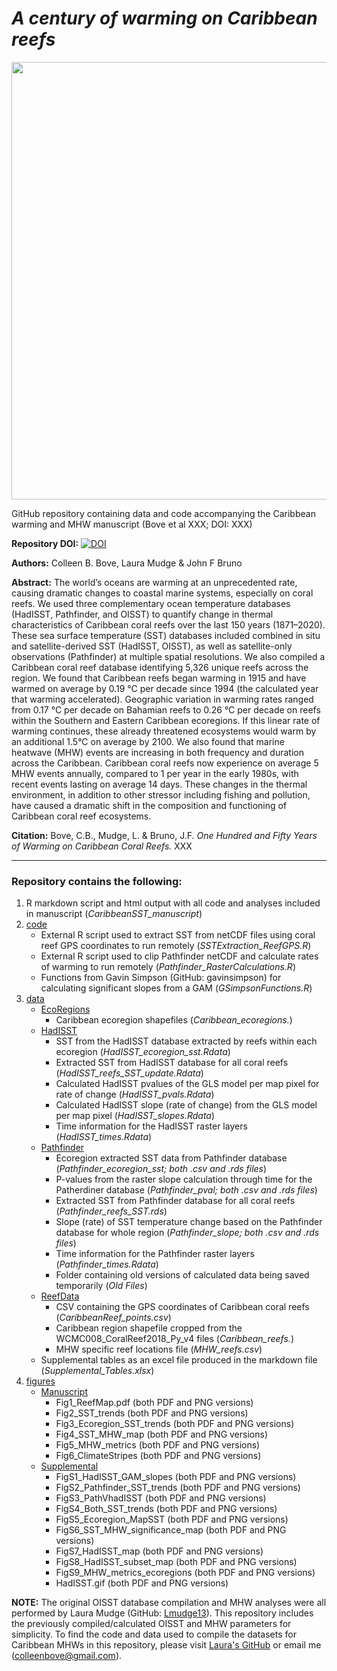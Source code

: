 # *A century of warming on Caribbean reefs*

<p align="center">
<img src="https://github.com/seabove7/CaribbeanSST/blob/master/figures/Manuscript/Fig6_ClimateStripes.png" width = "700" />
</p> 
 
GitHub repository containing data and code accompanying the Caribbean warming and MHW manuscript (Bove et al XXX; DOI: XXX)

**Repository DOI:** [![DOI](https://zenodo.org/badge/283885820.svg)](https://zenodo.org/badge/latestdoi/283885820)

**Authors:** Colleen B. Bove, Laura Mudge & John F Bruno

**Abstract:** 
The world’s oceans are warming at an unprecedented rate, causing dramatic changes to coastal marine systems, especially on coral reefs. We used three complementary ocean temperature databases (HadISST, Pathfinder, and OISST) to quantify change in thermal characteristics of Caribbean coral reefs over the last 150 years (1871–2020). These sea surface temperature (SST) databases included combined in situ and satellite-derived SST (HadISST, OISST), as well as satellite-only observations (Pathfinder) at multiple spatial resolutions. We also compiled a Caribbean coral reef database identifying 5,326 unique reefs across the region. We found that Caribbean reefs began warming in 1915 and have warmed on average by 0.19 °C per decade since 1994 (the calculated year that warming accelerated). Geographic variation in warming rates ranged from 0.17 °C per decade on Bahamian reefs to 0.26 °C per decade on reefs within the Southern and Eastern Caribbean ecoregions. If this linear rate of warming continues, these already threatened ecosystems would warm by an additional 1.5°C on average by 2100. We also found that marine heatwave (MHW) events are increasing in both frequency and duration across the Caribbean. Caribbean coral reefs now experience on average 5 MHW events annually, compared to 1 per year in the early 1980s, with recent events lasting on average 14 days. These changes in the thermal environment, in addition to other stressor including fishing and pollution, have caused a dramatic shift in the composition and functioning of Caribbean coral reef ecosystems. 

**Citation:** Bove, C.B., Mudge, L. & Bruno, J.F. *One Hundred and Fifty Years of Warming on Caribbean Coral Reefs.* XXX


---

### Repository contains the following:
1. R markdown script and html output with all code and analyses included in manuscript (*CaribbeanSST_manuscript*)
2. [code](https://github.com/seabove7/CaribbeanSST/tree/master/code)
   * External R script used to extract SST from netCDF files using coral reef GPS coordinates to run remotely  (*SSTExtraction_ReefGPS.R*)
   * External R script used to clip Pathfinder netCDF and calculate rates of warming to run remotely (*Pathfinder_RasterCalculations.R*)
   * Functions from Gavin Simpson (GitHub: gavinsimpson) for calculating significant slopes from a GAM (*GSimpsonFunctions.R*)
3. [data](https://github.com/seabove7/CaribbeanSST/tree/master/data)
   * [EcoRegions](https://github.com/seabove7/CaribbeanSST/tree/master/data/EcoRegions)
      * Caribbean ecoregion shapefiles (*Caribbean_ecoregions.*)
   * [HadISST](https://github.com/seabove7/CaribbeanSST/tree/master/data/HadISST)
      * SST from the HadISST database extracted by reefs within each ecoregion (*HadISST_ecoregion_sst.Rdata*)
      * Extracted SST from HadISST database for all coral reefs (*HadISST_reefs_SST_update.Rdata*)
      * Calculated HadISST pvalues of the GLS model per map pixel for rate of change (*HadISST_pvals.Rdata*)
      * Calculated HadISST slope (rate of change) from the GLS model per map pixel (*HadISST_slopes.Rdata*)
      * Time information for the HadISST raster layers (*HadISST_times.Rdata*)
   * [Pathfinder](https://github.com/seabove7/CaribbeanSST/tree/master/data/Pathfinder)
      * Ecoregion extracted SST data from Pathfinder database (*Pathfinder_ecoregion_sst; both .csv and .rds files*)
      * P-values from the raster slope calculation through time for the Patherdiner database (*Pathfinder_pval; both .csv and .rds files*)
      * Extracted SST from Pathfinder database for all coral reefs (*Pathfinder_reefs_SST.rds*)
      * Slope (rate) of SST temperature change based on the Pathfinder database for whole region (*Pathfinder_slope; both .csv and .rds files*)
      * Time information for the Pathfinder raster layers (*Pathfinder_times.Rdata*)
      * Folder containing old versions of calculated data being saved temporarily (*Old Files*)
   * [ReefData](https://github.com/seabove7/CaribbeanSST/tree/master/data/ReefData)
      * CSV containing the GPS coordinates of Caribbean coral reefs (*CaribbeanReef_points.csv*)
      * Caribbean region shapefile cropped from the WCMC008_CoralReef2018_Py_v4 files (*Caribbean_reefs.*)
      * MHW specific reef locations file (*MHW_reefs.csv*)
   * Supplemental tables as an excel file produced in the markdown file (*Supplemental_Tables.xlsx*)
4. [figures](https://github.com/seabove7/CaribbeanSST/tree/master/figures)
   * [Manuscript](https://github.com/seabove7/CaribbeanSST/tree/master/figures/Manuscript)
      * Fig1_ReefMap.pdf (both PDF and PNG versions)
      * Fig2_SST_trends (both PDF and PNG versions)
      * Fig3_Ecoregion_SST_trends (both PDF and PNG versions)
      * Fig4_SST_MHW_map (both PDF and PNG versions)
      * Fig5_MHW_metrics (both PDF and PNG versions)
      * Fig6_ClimateStripes (both PDF and PNG versions)
   * [Supplemental](https://github.com/seabove7/CaribbeanSST/tree/master/figures/Supplemental)
      * FigS1_HadISST_GAM_slopes (both PDF and PNG versions)
      * FigS2_Pathfinder_SST_trends (both PDF and PNG versions)
      * FigS3_PathVhadISST (both PDF and PNG versions)
      * FigS4_Both_SST_trends (both PDF and PNG versions)
      * FigS5_Ecoregion_MapSST (both PDF and PNG versions)
      * FigS6_SST_MHW_significance_map (both PDF and PNG versions)
      * FigS7_HadISST_map (both PDF and PNG versions)
      * FigS8_HadISST_subset_map (both PDF and PNG versions)
      * FigS9_MHW_metrics_ecoregions (both PDF and PNG versions)
      * HadISST.gif (both PDF and PNG versions)

**NOTE:** The original OISST database compilation and MHW analyses were all performed by Laura Mudge (GitHub: [Lmudge13](https://github.com/Lmudge13)). This repository includes the previously compiled/calculated OISST and MHW parameters for simplicity. To find the code and data used to compile the datasets for Caribbean MHWs in this repository, please visit [Laura's GitHub](https://github.com/Lmudge13) or email me (colleenbove@gmail.com).
